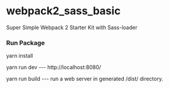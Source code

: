 # webpack2_sass_basic
Super Simple Webpack 2 Starter Kit with Sass-loader

### Run Package
yarn install

yarn run dev --- http://localhost:8080/

yarn run build --- run a web server in generated /dist/ directory.
